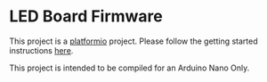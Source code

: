 # LED Board Firmware

This project is a [platformio](http://platformio.org) project.  Please follow
the getting started instructions [here](http://docs.platformio.org/en/latest/ide/atom.html#ide-atom).

This project is intended to be compiled for an Arduino Nano Only.
